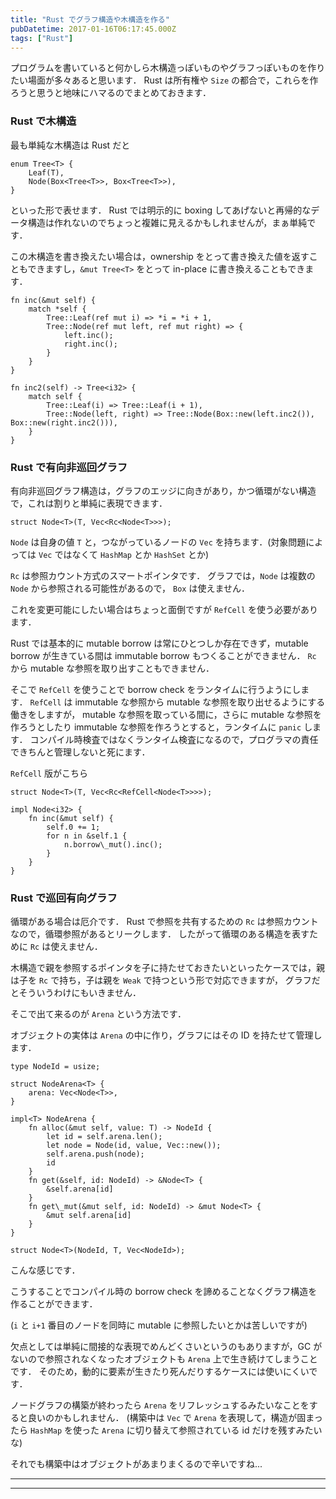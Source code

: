 ```yaml
---
title: "Rust でグラフ構造や木構造を作る"
pubDatetime: 2017-01-16T06:17:45.000Z
tags: ["Rust"]
---
```


プログラムを書いていると何かしら木構造っぽいものやグラフっぽいものを作りたい場面が多々あると思います．
Rust は所有権や `Size` の都合で，これらを作ろうと思うと地味にハマるのでまとめておきます．

### Rust で木構造

最も単純な木構造は Rust だと

```
enum Tree<T> {
    Leaf(T),
    Node(Box<Tree<T>>, Box<Tree<T>>),
}

```

といった形で表せます．
Rust では明示的に boxing してあげないと再帰的なデータ構造は作れないのでちょっと複雑に見えるかもしれませんが，まぁ単純です．

この木構造を書き換えたい場合は，ownership をとって書き換えた値を返すこともできますし，`&mut Tree<T>` をとって in-place に書き換えることもできます．

```
fn inc(&mut self) {
    match *self {
        Tree::Leaf(ref mut i) => *i = *i + 1,
        Tree::Node(ref mut left, ref mut right) => {
            left.inc();
            right.inc();
        }
    }
}

fn inc2(self) -> Tree<i32> {
    match self {
        Tree::Leaf(i) => Tree::Leaf(i + 1),
        Tree::Node(left, right) => Tree::Node(Box::new(left.inc2()), Box::new(right.inc2())),
    }
}

```

### Rust で有向非巡回グラフ

有向非巡回グラフ構造は，グラフのエッジに向きがあり，かつ循環がない構造で，これは割りと単純に表現できます．

```
struct Node<T>(T, Vec<Rc<Node<T>>>);

```

`Node` は自身の値 `T` と，つながっているノードの `Vec` を持ちます．(対象問題によっては `Vec` ではなくて `HashMap` とか `HashSet` とか)

`Rc` は参照カウント方式のスマートポインタです．
グラフでは，`Node` は複数の `Node` から参照される可能性があるので， `Box` は使えません．

これを変更可能にしたい場合はちょっと面倒ですが `RefCell` を使う必要があります．

Rust では基本的に mutable borrow は常にひとつしか存在できず，mutable borrow が生きている間は immutable borrow もつくることができません．
`Rc` から mutable な参照を取り出すこともできません．

そこで `RefCell` を使うことで borrow check をランタイムに行うようにします．
`RefCell` は immutable な参照から mutable な参照を取り出せるようにする働きをしますが，
mutable な参照を取っている間に，さらに mutable な参照を作ろうとしたり immutable な参照を作ろうとすると，ランタイムに `panic` します．
コンパイル時検査ではなくランタイム検査になるので，プログラマの責任できちんと管理しないと死にます．

`RefCell` 版がこちら

```
struct Node<T>(T, Vec<Rc<RefCell<Node<T>>>>);

impl Node<i32> {
    fn inc(&mut self) {
        self.0 += 1;
        for n in &self.1 {
            n.borrow\_mut().inc();
        }
    }
}

```

### Rust で巡回有向グラフ

循環がある場合は厄介です．
Rust で参照を共有するための `Rc` は参照カウントなので，循環参照があるとリークします．
したがって循環のある構造を表すために `Rc` は使えません．

木構造で親を参照するポインタを子に持たせておきたいといったケースでは，親は子を `Rc` で持ち，子は親を `Weak` で持つという形で対応できますが，
グラフだとそういうわけにもいきません．

そこで出て来るのが `Arena` という方法です．

オブジェクトの実体は `Arena` の中に作り，グラフにはその ID を持たせて管理します．

```
type NodeId = usize;

struct NodeArena<T> {
    arena: Vec<Node<T>>,
}

impl<T> NodeArena {
    fn alloc(&mut self, value: T) -> NodeId {
        let id = self.arena.len();
        let node = Node(id, value, Vec::new());
        self.arena.push(node);
        id
    }
    fn get(&self, id: NodeId) -> &Node<T> {
        &self.arena[id]
    }
    fn get\_mut(&mut self, id: NodeId) -> &mut Node<T> {
        &mut self.arena[id]
    }
}

struct Node<T>(NodeId, T, Vec<NodeId>);

```

こんな感じです．

こうすることでコンパイル時の borrow check を諦めることなくグラフ構造を作ることができます．

(`i` と `i+1` 番目のノードを同時に mutable に参照したいとかは苦しいですが)

欠点としては単純に間接的な表現でめんどくさいというのもありますが，GC がないので参照されなくなったオブジェクトも `Arena` 上で生き続けてしまうことです．
そのため，動的に要素が生きたり死んだりするケースには使いにくいです．

ノードグラフの構築が終わったら `Arena` をリフレッシュするみたいなことをすると良いのかもしれません．
(構築中は `Vec` で `Arena` を表現して，構造が固まったら `HashMap` を使った `Arena` に切り替えて参照されている id だけを残すみたいな)

それでも構築中はオブジェクトがあまりまくるので辛いですね...

---

---

